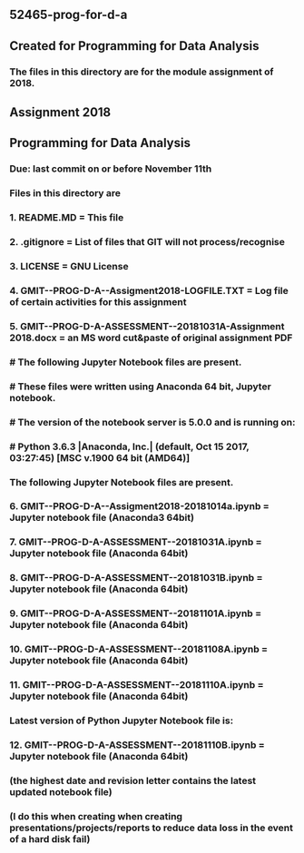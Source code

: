## 52465-prog-for-d-a
## Created for Programming for Data Analysis

### The files in this directory are for the module assignment of 2018.

## Assignment 2018
## Programming for Data Analysis
### Due: last commit on or before November 11th

### Files in this directory are
###  1. README.MD                                  = This file
###  2. .gitignore                                 = List of files that GIT will not process/recognise
###  3. LICENSE                                    = GNU License
###  4. GMIT--PROG-D-A--Assigment2018-LOGFILE.TXT 	 = Log file of certain activities for this assignment
###  5. GMIT--PROG-D-A-ASSESSMENT--20181031A-Assignment 2018.docx = an MS word cut&paste of original assignment PDF
	
### # The following Jupyter Notebook files are present.
### # These files were written using Anaconda 64 bit, Jupyter notebook.
### # The version of the notebook server is 5.0.0 and is running on:
### # Python 3.6.3 |Anaconda, Inc.| (default, Oct 15 2017, 03:27:45) [MSC v.1900 64 bit (AMD64)]

### The following Jupyter Notebook files are present.
###  6. GMIT--PROG-D-A--Assigment2018-20181014a.ipynb = Jupyter notebook file (Anaconda3 64bit) 
###  7. GMIT--PROG-D-A-ASSESSMENT--20181031A.ipynb = Jupyter notebook file (Anaconda 64bit) 
###  8. GMIT--PROG-D-A-ASSESSMENT--20181031B.ipynb = Jupyter notebook file (Anaconda 64bit) 
###  9. GMIT--PROG-D-A-ASSESSMENT--20181101A.ipynb = Jupyter notebook file (Anaconda 64bit) 
### 10. GMIT--PROG-D-A-ASSESSMENT--20181108A.ipynb = Jupyter notebook file (Anaconda 64bit) 
### 11. GMIT--PROG-D-A-ASSESSMENT--20181110A.ipynb = Jupyter notebook file (Anaconda 64bit) 
   
### Latest version of Python Jupyter Notebook file is:
### 12. GMIT--PROG-D-A-ASSESSMENT--20181110B.ipynb = Jupyter notebook file (Anaconda 64bit) 

### (the highest date and revision letter contains the latest updated notebook file)
### (I do this when creating when creating presentations/projects/reports to reduce data loss in the event of a hard disk fail)
